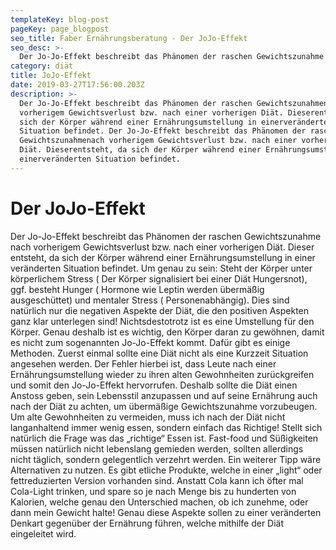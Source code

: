```yaml
---
templateKey: blog-post
pageKey: page_blogpost
seo_title: Faber Ernährungsberatung - Der JoJo-Effekt
seo_desc: >-
  Der Jo-Jo-Effekt beschreibt das Phänomen der raschen Gewichtszunahme nach vorherigem Gewichtsverlust bzw. nach einer vorherigen Diät.
category: diät
title: JoJo-Effekt
date: 2019-03-27T17:56:00.203Z
description: >-
  Der Jo-Jo-Effekt beschreibt das Phänomen der raschen Gewichtszunahmenach
  vorherigem Gewichtsverlust bzw. nach einer vorherigen Diät. Dieserentsteht, da
  sich der Körper während einer Ernährungsumstellung in einerveränderten
  Situation befindet. Der Jo-Jo-Effekt beschreibt das Phänomen der raschen
  Gewichtszunahmenach vorherigem Gewichtsverlust bzw. nach einer vorherigen
  Diät. Dieserentsteht, da sich der Körper während einer Ernährungsumstellung in
  einerveränderten Situation befindet.
---
```

# Der JoJo-Effekt

Der Jo-Jo-Effekt beschreibt das Phänomen der raschen Gewichtszunahme
nach vorherigem Gewichtsverlust bzw. nach einer vorherigen Diät. Dieser
entsteht, da sich der Körper während einer Ernährungsumstellung in einer
veränderten Situation befindet. Um genau zu sein: Steht der Körper unter
körperlichem Stress ( Der Körper signalisiert bei einer Diät Hungersnot),
ggf. besteht Hunger ( Hormone wie Leptin werden übermäßig
ausgeschüttet) und mentaler Stress ( Personenabhängig). Dies sind
natürlich nur die negativen Aspekte der Diät, die den positiven Aspekten
ganz klar unterlegen sind! Nichtsdestotrotz ist es eine Umstellung für den
Körper. Genau deshalb ist es wichtig, den Körper daran zu gewöhnen,
damit es nicht zum sogenannten Jo-Jo-Effekt kommt. Dafür gibt es einige
Methoden. Zuerst einmal sollte eine Diät nicht als eine Kurzzeit Situation
angesehen werden. Der Fehler hierbei ist, dass Leute nach einer
Ernährungsumstellung wieder zu ihren alten Gewohnheiten zurückgreifen
und somit den Jo-Jo-Effekt hervorrufen. Deshalb sollte die Diät einen
Anstoss geben, sein Lebensstil anzupassen und auf seine Ernährung auch
nach der Diät zu achten, um übermäßige Gewichtszunahme vorzubeugen.
Um alte Gewohnheiten zu vermeiden, muss ich nach der Diät nicht
langanhaltend immer wenig essen, sondern einfach das Richtige! Stellt sich
natürlich die Frage was das „richtige“ Essen ist. Fast-food und Süßigkeiten
müssen natürlich nicht lebenslang gemieden werden, sollten allerdings
nicht täglich, sondern gelegentlich verzehrt werden. Ein weiterer Tipp wäre
Alternativen zu nutzen. Es gibt etliche Produkte, welche in einer „light“ oder
fettreduzierten Version vorhanden sind. Anstatt Cola kann ich öfter mal
Cola-Light trinken, und spare so je nach Menge bis zu hunderten von
Kalorien, welche genau den Unterschied machen, ob ich zunehme, oder
dann mein Gewicht halte! Genau diese Aspekte sollen zu einer veränderten
Denkart gegenüber der Ernährung führen, welche mithilfe der Diät
eingeleitet wird.
